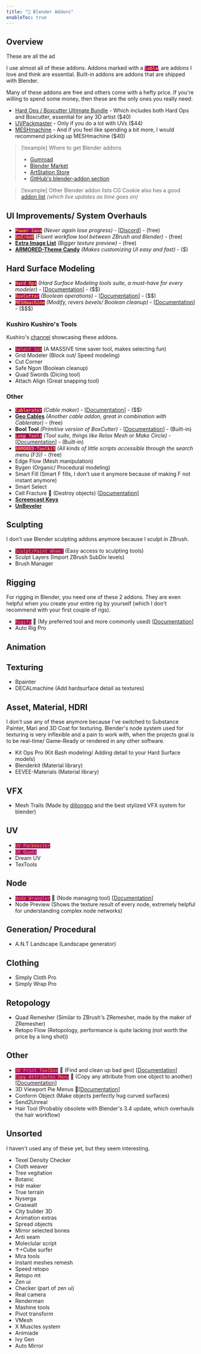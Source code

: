 ```yaml
---
title: "🔮 Blender Addons"
enableToc: true
---
```


<style> code { color: #FFAF23; background: #A20B6A; } </style>

## Overview
These are all the ad

I use almost all of these addons. Addons marked with a **`lable`**, are addons I love and think are essential. Built-in addons are addons that are shipped with Blender.

Many of these addons are free and others come with a hefty price. If you're willing to spend some money, then these are the only ones you really need:

- [Hard Ops / Boxcutter Ultimate Bundle](https://www.artstation.com/marketplace/p/D7aM/hard-ops-boxcutter-ultimate-bundle) - Which includes both Hard Ops and Boxcutter, essential for any 3D artist ($40)
- [UVPackmaster](https://uvpackmaster.com/) - Only if you do a lot with UVs ($44)
- [MESHmachine](https://machin3.gumroad.com/l/MESHmachine) - And if you feel like spending a bit more, I would recommend picking up MESHmachine ($40)

>[!example] Where to get Blender addons
>
>- [Gumroad](https://gumroad.com/discover)
>- [Blender Market](https://blendermarket.com/categories/scripts-and-addons)
>- [ArtStation Store](https://www.artstation.com/marketplace/game-dev/resources)
>- [GitHub's blender-addon section](https://github.com/topics/blender-addon)

>[!example] Other Blender addon lists
CG Cookie also has a good [addon list](https://cgcookie.com/posts/the-ultimate-2022-guide-to-the-best-blender-add-ons) _(which live updates as time goes on)_

## UI Improvements/ System Overhauls
- [**`Power Save`**](https://bonjorno7.gumroad.com/l/powersave) _(Never again lose progress)_ - [[Discord](https://discord.gg/uNHmjsHT)] - (free)
- [**`GoZ/GoB`**](https://github.com/JoseConseco/GoB) _(Fluent workflow tool between ZBrush and Blender)_ - (free)
- [**Extra Image List**](https://github.com/schroef/Extra-Image-List) _(Bigger texture preview)_ - (free)
- [**ARMORED-Theme Candy**](https://armoredcolony.gumroad.com/l/themecandy) _(Makes customizing UI easy and fast)_ - ($)

## Hard Surface Modeling
- [**`Hard Ops`**](https://masterxeon1001.gumroad.com/l/hardops)  _(Hard Surface Modeling tools suite, a must-have for every modeler)_ - [[Documentation](https://hardops-manual.readthedocs.io)] - (\$$)
- [**`BoxCutter`**](https://masterxeon1001.gumroad.com/l/BoxCutter)  _(Boolean operations)_ - [[Documentation](https://boxcutter-manual.readthedocs.io)] - (\$$)
- [**`MESHmachine`**](https://machin3.gumroad.com/l/MESHmachine) _(Modify, revers bevels/ Boolean cleanup)_ - [[Documentation](https://machin3.io/MESHmachine/docs/)] - (\$\$$)

### Kushiro Kushiro's Tools
Kushiro's [channel](https://www.youtube.com/@kushirokushiro2306/videos) showcasing these addons.
- `Select Sim` (A MASSIVE time saver tool, makes selecting fun)
- Grid Modeler (Block out/ Speed modeling)
- Cut Corner
- Safe Ngon (Boolean cleanup)
- Quad Swords (Dicing tool)
- Attach Align (Great snapping tool)

### Other
- [**`Cablerator`**](https://kritskiy.gumroad.com/l/cblrtr) _(Cable maker)_ - [[Documentation](https://cablerator.readthedocs.io/en/latest/)] - (\$$)
- [**Geo Cables**](https://amanbairwal.gumroad.com/l/GeoCables) _(Another cable addon, great in combination with Cablerator)_ - (free)
- **Bool Tool** _(Primitive version of BoxCutter)_ - [[Documentation](https://docs.blender.org/manual/en/latest/addons/object/bool_tools.html)] - (Built-in)
- **`Loop Tools`** _(Tool suite, things like Relax Mesh or Make Circle)_ - [[Documentation](https://docs.blender.org/manual/en/latest/addons/mesh/looptools.html)] - (Built-in)
- [**`ARMORED-Toolkit`**](https://armoredcolony.gumroad.com/l/toolkit) _(All kinds of little scripts accessible through the search menu (F3))_ - (free)
- Edge Flow (Mesh manipulation)
- Bygen (Organic/ Procedural modeling)
- Smart Fill (Smart F fills, I don't use it anymore because of making F not instant anymore)
- Smart Select
- Cell Fracture 🧱 (Destroy objects) [[Documentation](https://docs.blender.org/manual/en/latest/addons/object/cell_fracture.html)]
- [**Screencast Keys**](https://github.com/nutti/Screencast-Keys)
- [**UnBeveler**](https://emineemin.gumroad.com/l/euvhf)

## Sculpting
I don't use Blender sculpting addons anymore because I sculpt in ZBrush.

- `Sculpt/Paint Wheel` (Easy access to sculpting tools)
- Sculpt Layers (Import ZBrush SubDiv levels)
- Brush Manager

## Rigging
For rigging in Blender, you need one of these 2 addons. They are even helpful when you create your entire rig by yourself (which I don't recommend with your first couple of rigs).

- `Rigify` 🧱 (My preferred tool and more commonly used) [[Documentation](https://docs.blender.org/manual/en/latest/addons/rigging/rigify/index.html)]
- Auto Rig Pro

## Animation

## Texturing
- Bpainter
- DECALmachine (Add hardsurface detail as textures)

## Asset, Material, HDRI
I don't use any of these anymore because I've switched to Substance Painter, Mari and 3D Coat for texturing. Blender's node system used for texturing is very inflexible and a pain to work with, when the projects goal is to be real-time/ Game-Ready or rendered in any other software.


- Kit Ops Pro (Kit Bash modeling/ Adding detail to your Hard Surface models)
- Blenderkit (Material library)
- EEVEE-Materials (Material library)

## VFX
- Mesh Trails (Made by [dillongoo](https://www.youtube.com/c/dillongoo/videos) and the best stylized VFX system for blender)

## UV
- `UV Packmaster` 
- `UV Quads` 
- Dream UV
- TexTools

## Node
- `Node Wrangler` 🧱 (Node managing tool) [[Documentation](https://docs.blender.org/manual/en/latest/addons/node/node_wrangler.html)]
- Node Preview (Shows the texture result of every node, extremely helpful for understanding complex node networks)

## Generation/ Procedural
- A.N.T Landscape (Landscape generator)

## Clothing
- Simply Cloth Pro
- Simply Wrap Pro

## Retopology
- Quad Remesher (Similar to ZBrush's ZRemesher, made by the maker of ZRemesher)
- Retopo Flow (Retopology, performance is quite lacking (not worth the price by a long shot))

## Other
- `3D Print Toolbox` 🧱 (Find and clean up bad geo) [[Documentation](https://docs.blender.org/manual/en/latest/addons/mesh/3d_print_toolbox.html)]
- `Copy Attributes Menu` 🧱 (Copy any attribute from one object to another) [[Documentation](https://docs.blender.org/manual/en/latest/addons/interface/copy_attributes.html)]
- 3D Viewport Pie Menus 🧱[[Documentation](https://docs.blender.org/manual/en/latest/addons/interface/viewport_pies.html)]
- Conform Object (Make objects perfectly hug curved surfaces)
- Send2Unreal
- Hair Tool (Probably obsolete with Blender's 3.4 update, which overhauls the hair workflow)

## Unsorted
I haven't used any of these yet, but they seem interesting.

- Texel Density Checker
- Cloth weaver
- Tree vegitation
- Botanic
- Hdr maker
- True terrain
- Nyserga
- Graswalt
- City builder 3D
- Animation extras
- Spread objects
- Mirror selected bones
- Anti seam
- Moleclular script
- ↑+Cube surfer
- Mira tools
- Instant meshes remesh
- Speed retopo
- Retopo mt
- Zen ui
- Checker (part of zen ui)
- Real camera
- Renderman
- Mashine tools
- Pivot transform
- VMesh
- X Muscles system
- Animiade
- Ivy Gen
- Auto Mirror